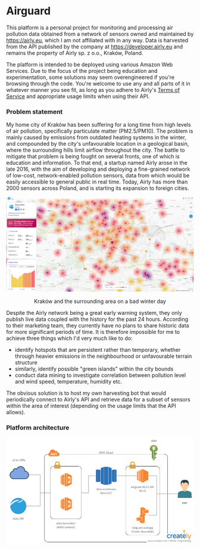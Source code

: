 # Airguard

This platform is a personal project for monitoring and processing air pollution data obtained from
a network of sensors owned and maintained by https://airly.eu, which I am not affiliated with in any way.
Data is harvested from the API published by the company at https://developer.airly.eu and remains
the property of Airly sp. z o.o., Kraków, Poland.

The platform is intended to be deployed using various Amazon Web Services. Due to the focus of the project
being education and experimentation, some solutions may seem overengineered if you're browsing through
the code. You're welcome to use any and all parts of it in whatever manner you see fit, as long as you
adhere to Airly's [Terms of Service](https://airly.eu/docs/tos-en.pdf) and appropriate usage limits
when using their API.

### Problem statement

My home city of Kraków has been suffering for a long time from high levels of air pollution, specifically
particulate matter (PM2.5/PM10). The problem is mainly caused by emissions from outdated heating systems
in the winter, and compounded by the city's unfavourable location in a geological basin, where the surrounding
hills limit airflow throughout the city. The battle to mitigate that problem is being fought on several fronts,
one of which is education and information. To that end, a startup named Airly arose in the late 2016,
with the aim of developing and deploying a fine-grained network of low-cost, network-enabled pollution sensors,
data from which would be easily accessible to general public in real time. Today, Airly has more than 2000 sensors
across Poland, and is starting its expansion to foreign cities.

<p align="center">
  <a href="https://airly.eu/map/en/#50.06201,19.94098,i204">
    <img src="resources/airly-map-krakow.png" width="600"/>
  </a>
  <div align="center">Kraków and the surrounding area on a bad winter day</div>
</p>

Despite the Airly network being a great early warning system, they only publish live data coupled with
the history for the past 24 hours. According to their marketing team, they currently have no plans to share
historic data for more significant periods of time. It is therefore impossible for me to achieve three things
which I'd very much like to do:

* identify hotspots that are persistent rather than temporary, whether through heavier emissions
in the neighbourhood or unfavourable terrain structure
* similarly, identify possible "green islands" within the city bounds
* conduct data mining to investigate correlation between pollution level and wind speed, temperature, humidity etc.

The obvious solution is to host my own harvesting bot that would periodically connect to Airly's API and retrieve
data for a subset of sensors within the area of interest (depending on the usage limits that the API allows).

### Platform architecture

![](resources/platform-architecture.png)
